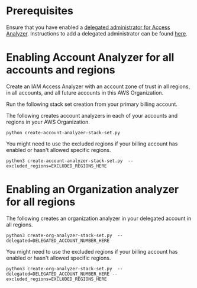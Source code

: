 # Prerequisites

Ensure that you have enabled a [delegated administrator for Access Analyzer](https://docs.aws.amazon.com/IAM/latest/UserGuide/access-analyzer-settings.html). Instructions to add a delegated administrator can be found [here](https://docs.aws.amazon.com/IAM/latest/UserGuide/access-analyzer-settings.html).


# Enabling Account Analyzer for all accounts and regions

Create an IAM Access Analyzer with an account zone of trust in all regions, in all accounts, and all future accounts in this AWS Organization.

Run the following stack set creation from your primary billing account.

The following creates account analyzers in each of your accounts and regions in your AWS Organization.
```
python create-account-analyzer-stack-set.py
```

You might need to use the excluded regions if your billing account has enabled or hasn't allowed specific regions.
```
python3 create-account-analyzer-stack-set.py  --excluded_regions=EXCLUDED_REGIONS_HERE
```
# Enabling an Organization analyzer for all regions

The following creates an organization analyzer in your delegated account in all regions.

```
python3 create-org-analyzer-stack-set.py  --delegated=DELEGATED_ACCOUNT_NUMBER_HERE
```

 You might need to use the excluded regions if your billing account has enabled or hasn't allowed specific regions.
```
python3 create-org-analyzer-stack-set.py  --delegated=DELEGATED_ACCOUNT_NUMBER_HERE --excluded_regions=EXCLUDED_REGIONS_HERE
```

